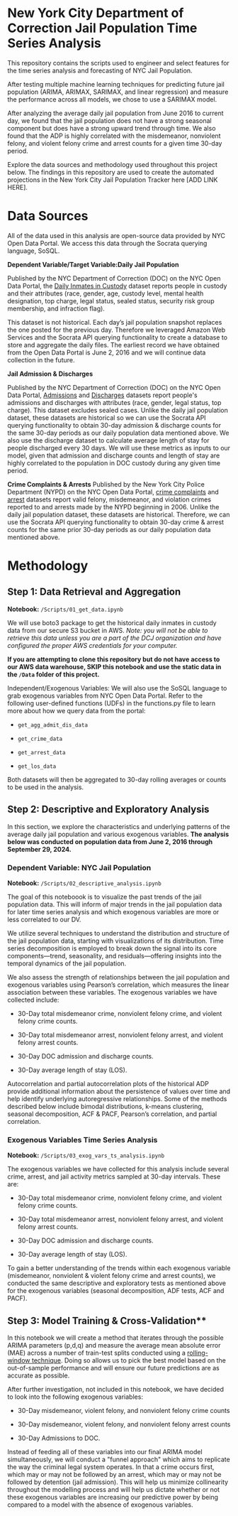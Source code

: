 # New York City Department of Correction Jail Population Time Series Analysis

This repository contains the scripts used to engineer and select features for the time series analysis and forecasting of NYC Jail Population.

After testing multiple machine learning techniques for predicting future jail population (ARIMA, ARIMAX, SARIMAX, and linear regression) and measure the performance across all models, we chose to use a SARIMAX model. 

After analyzing the average daily jail population from June 2016 to current day, we found that the jail population does not have a strong seasonal component but does have a strong upward trend through time. We also found that the ADP is highly correlated with the misdemeanor, nonviolent felony, and violent felony crime and arrest counts for a given time 30-day period. 

Explore the data sources and methodology used throughout this project below. The findings in this repository are used to create the automated projections in the New York City Jail Population Tracker here [ADD LINK HERE].


# Data Sources

All of the data used in this analysis are open-source data provided by NYC Open Data Portal. We access this data through the Socrata querying language, SoSQL. 

**Dependent Variable/Target Variable:Daily Jail Population**

Published by the NYC Department of Correction (DOC) on the NYC Open Data Portal,
the [Daily Inmates in Custody](https://data.cityofnewyork.us/Public-Safety/Daily-Inmates-In-Custody/7479-ugqb/about_data) dataset reports people in custody and their attributes (race, gender, age, custody level, mental health designation, top charge, legal status, sealed status, security risk group membership, and infraction flag).

This dataset is not historical. Each day’s jail population snapshot replaces the one posted for the previous day. Therefore we leveraged Amazon Web Services and the Socrata API querying
functionality to create a database to store and aggregate the daily files. The earliest record we have obtained from the Open Data Portal is June 2, 2016 and we will continue data collection in the future.

**Jail Admission & Discharges**

Published by the NYC Department of Correction (DOC) on the NYC Open Data Portal, [Admissions](https://data.cityofnewyork.us/Public-Safety/Inmate-Admissions/6teu-xtgp/about_data) and [Discharges](https://data.cityofnewyork.us/Public-Safety/Inmate-Discharges/94ri-3ium/about_data) datasets report people's admissions and discharges with attributes (race, gender, legal status, top charge). This dataset excludes sealed cases. Unlike the daily jail population dataset, these datasets are historical so we can use the Socrata API querying functionality to obtain 30-day admission & discharge counts for the same 30-day periods as our daily population data mentioned above. We also use the discharge dataset to calculate average length of stay for people discharged every 30 days. We will use these metrics as inputs to our model, given that admission and discharge counts and length of stay are highly correlated to the population in DOC custody during any given time period.

**Crime Complaints & Arrests**
Published by the New York City Police Department (NYPD) on the NYC Open Data Portal, [crime complaints]("https://data.cityofnewyork.us/Public-Safety/NYPD-Complaint-Data-Historic/qgea-i56i/about_data) and [arrest](https://data.cityofnewyork.us/Public-Safety/NYPD-Arrests-Data-Historic-/8h9b-rp9u/about_data) datasets
report valid felony, misdemeanor, and violation crimes reported to and arrests made by the NYPD beginning in 2006.
Unlike the daily jail population dataset, these datasets are historical. Therefore, we can use the Socrata API querying
functionality to obtain 30-day crime & arrest counts for the same prior 30-day periods as our daily population data mentioned above.


# Methodology

## Step 1: Data Retrieval and Aggregation

**Notebook:** `/Scripts/01_get_data.ipynb`

We will use boto3 package to get the historical daily inmates in custody data from our secure S3 bucket in AWS. *Note: you will not be able to retrieve this data unless you are a part of the DCJ organization and have configured the proper AWS credentials for your computer.*

**If you are attempting to clone this repository but do not have access to our AWS data warehouse, SKIP this notebook and use the static data in the `/Data` folder of this project.**

Independent/Exogenous Variables: We will also use the SoSQL language to grab exogenous variables from NYC Open Data Portal. Refer to the following user-defined functions (UDFs) in the functions.py file to learn more about how we query data from the portal:

* `get_agg_admit_dis_data`

* `get_crime_data`

* `get_arrest_data`

* `get_los_data`

Both datasets will then be aggregated to 30-day rolling averages or counts to be used in the analysis.

## Step 2: Descriptive and Exploratory Analysis

In this section, we explore the characteristics and underlying patterns of the average daily jail population and various exogenous variables. **The analysis below was conducted on population data from June 2, 2016 through September 29, 2024.**

### Dependent Variable: NYC Jail Population

**Notebook:** `/Scripts/02_descriptive_analysis.ipynb`

The goal of this noteboook is to visualize the past trends of the jail population data. This will inform of major trends in the jail population data for later time series analysis and which exogenous variables are more or less correlated to our DV.

We utilize several techniques to understand the distribution and structure of the jail population data, starting with visualizations of its distribution. Time series decomposition is employed to break down the signal into its core components—trend, seasonality, and residuals—offering insights into the temporal dynamics of the jail population.

We also assess the strength of relationships between the jail population and exogenous variables using Pearson’s correlation, which measures the linear association between these variables. The exogenous variables we have collected include:

* 30-Day total misdemeanor crime, nonviolent felony crime, and violent felony crime counts.

* 30-Day total misdemeanor arrest, nonviolent felony arrest, and violent felony arrest counts.

* 30-Day DOC admission and discharge counts.

* 30-Day average length of stay (LOS).

Autocorrelation and partial autocorrelation plots of the historical ADP provide additional information about the persistence of values over time and help identify underlying autoregressive relationships. Some of the methods described below include bimodal distributions, k-means clustering, seasonal decomposition, ACF & PACF, Pearson’s correlation, and partial correlation.

### Exogenous Variables Time Series Analysis

**Notebook:** `/Scripts/03_exog_vars_ts_analysis.ipynb`

The exogenous variables we have collected for this analysis include several crime, arrest, and jail activity metrics sampled at 30-day intervals. These are:

* 30-Day total misdemeanor crime, nonviolent felony crime, and violent felony crime counts.

* 30-Day total misdemeanor arrest, nonviolent felony arrest, and violent felony arrest counts.

* 30-Day DOC admission and discharge counts.

* 30-Day average length of stay (LOS).

To gain a better understanding of the trends within each exogenous variable (misdemeanor, nonviolent & violent felony crime and arrest counts), we conducted the same descriptive and exploratory tests as mentioned above for the exogenous variables (seasonal decomposition, ADF tests, ACF and PACF).

## Step 3: Model Training & Cross-Validation**

In this notebook we will create a method that iterates through the possible ARIMA parameters (p,d,q) and measure the average mean absolute error (MAE) across a number of train-test splits conducted using a [rolling-window technique](https://medium.com/@soumyachess1496/cross-validation-in-time-series-566ae4981ce4). Doing so allows us to pick the best model based on the out-of-sample performance and will ensure our future predictions are as accurate as possible. 

After further investigation, not included in this notebook, we have decided to look into the following exogenous variables:

* 30-Day misdemeanor, violent felony, and nonviolent felony crime counts

* 30-Day misdemeanor, violent felony, and nonviolent felony arrest counts

* 30-Day Admissions to DOC.

Instead of feeding all of these variables into our final ARIMA model simultaneously, we will conduct a "funnel approach" which aims to replicate the way the criminal legal system operates. In that a crime occurs first, which may or may not be followed by an arrest, which may or may not be followed by detention (jail admission). This will help us minimize collinearity throughout the modelling process and will help us dictate whether or not these exogenous variables are increasing our predictive power by being compared to a model with the absence of exogenous variables.
